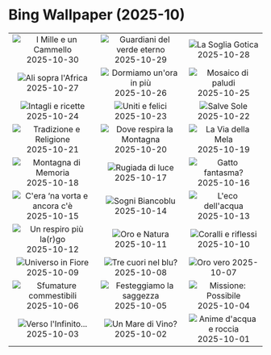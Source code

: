 # Bing Wallpaper (2025-10)

|  |  |  |
|:---:|:---:|:---:|
| ![](https://www.bing.com/th?id=OHR.PushkarFair_IT-IT9959541344_400x240.jpg "I Mille e un Cammello") 2025-10-30 | ![](https://www.bing.com/th?id=OHR.FanalForest_IT-IT1040239574_400x240.jpg "Guardiani del verde eterno") 2025-10-29 | ![](https://www.bing.com/th?id=OHR.TepliceRocks_IT-IT0944419526_400x240.jpg "La Soglia Gotica") 2025-10-28 |
| ![](https://www.bing.com/th?id=OHR.AfricanRaven_IT-IT9701842647_400x240.jpg "Ali sopra l'Africa") 2025-10-27 | ![](https://www.bing.com/th?id=OHR.ItalyClock_IT-IT0847273649_400x240.jpg "Dormiamo un'ora in più") 2025-10-26 | ![](https://www.bing.com/th?id=OHR.MartimoaapaFinland_IT-IT0794218844_400x240.jpg "Mosaico di paludi") 2025-10-25 |
| ![](https://www.bing.com/th?id=OHR.PumpkinFarm_IT-IT9478392413_400x240.jpg "Intagli e ricette") 2025-10-24 | ![](https://www.bing.com/th?id=OHR.SnowLeopard_IT-IT6712728115_400x240.jpg "Uniti e felici") 2025-10-23 | ![](https://www.bing.com/th?id=OHR.BulgariaRocks_IT-IT4526713367_400x240.jpg "Salve Sole") 2025-10-22 |
| ![](https://www.bing.com/th?id=OHR.DiyaDiwali_IT-IT5966033934_400x240.jpg "Tradizione e Religione") 2025-10-21 | ![](https://www.bing.com/th?id=OHR.MonteVelino_IT-IT3560922998_400x240.jpg "Dove respira la Montagna") 2025-10-20 | ![](https://www.bing.com/th?id=OHR.AppleHarvest_IT-IT5097872134_400x240.jpg "La Via della Mela") 2025-10-19 |
| ![](https://www.bing.com/th?id=OHR.SilburyHill_IT-IT5036622504_400x240.jpg "Montagna di Memoria") 2025-10-18 | ![](https://www.bing.com/th?id=OHR.RockRiverFalls_IT-IT4967817075_400x240.jpg "Rugiada di luce") 2025-10-17 | ![](https://www.bing.com/th?id=OHR.SiberianLynx_IT-IT9885681179_400x240.jpg "Gatto fantasma?") 2025-10-16 |
| ![](https://www.bing.com/th?id=OHR.FontanaDiTrevi_IT-IT9781844919_400x240.jpg "C'era ‘na vorta e ancora c'è") 2025-10-15 | ![](https://www.bing.com/th?id=OHR.OiaSantorini_IT-IT9704470316_400x240.jpg "Sogni Biancoblu") 2025-10-14 | ![](https://www.bing.com/th?id=OHR.HinterseeWaterfall_IT-IT9638907457_400x240.jpg "L'eco dell'acqua") 2025-10-13 |
| ![](https://www.bing.com/th?id=OHR.SaranacLake_IT-IT9519344894_400x240.jpg "Un respiro più la(r)go") 2025-10-12 | ![](https://www.bing.com/th?id=OHR.LagoLagazuolo_IT-IT9428871019_400x240.jpg "Oro e Natura") 2025-10-11 | ![](https://www.bing.com/th?id=OHR.MonurikiFiji_IT-IT0760985138_400x240.jpg "Coralli e riflessi") 2025-10-10 |
| ![](https://www.bing.com/th?id=OHR.WebbPillars_IT-IT0673029544_400x240.jpg "Universo in Fiore") 2025-10-09 | ![](https://www.bing.com/th?id=OHR.OctopusCyanea_IT-IT0571963002_400x240.jpg "Tre cuori nel blu?") 2025-10-08 | ![](https://www.bing.com/th?id=OHR.RidgwayAspens_IT-IT7479755416_400x240.jpg "Oro vero") 2025-10-07 |
| ![](https://www.bing.com/th?id=OHR.AmethystLaccaria_IT-IT7329865927_400x240.jpg "Sfumature commestibili") 2025-10-06 | ![](https://www.bing.com/th?id=OHR.TeacherOwl_IT-IT7269776472_400x240.jpg "Festeggiamo la saggezza") 2025-10-05 | ![](https://www.bing.com/th?id=OHR.DragonEndeavour_IT-IT7184624651_400x240.jpg "Missione: Possibile") 2025-10-04 |
| ![](https://www.bing.com/th?id=OHR.SkyeHeather_IT-IT9085939814_400x240.jpg "Verso l'Infinito...") 2025-10-03 | ![](https://www.bing.com/th?id=OHR.ToscanaAutunno_IT-IT9368718519_400x240.jpg "Un Mare di Vino?") 2025-10-02 | ![](https://www.bing.com/th?id=OHR.YosemiteClark_IT-IT9290949114_400x240.jpg "Anime d'acqua e roccia") 2025-10-01 |
